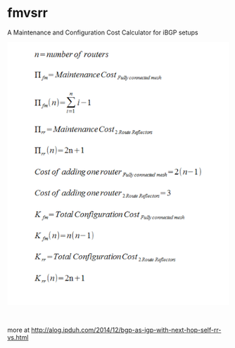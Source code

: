 fmvsrr
===

A Maintenance and Configuration Cost Calculator for iBGP setups

![discription](https://github.com/ipduh/fmvsrr/blob/master/full_mesh_vs_rr.gif)





<br />

more at http://alog.ipduh.com/2014/12/bgp-as-igp-with-next-hop-self-rr-vs.html
